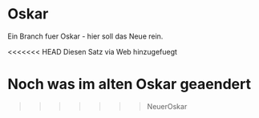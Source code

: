 Oskar
=====

Ein Branch fuer Oskar - hier soll das Neue rein.


<<<<<<< HEAD
Diesen Satz via Web hinzugefuegt

Noch was im alten Oskar geaendert
=======
>>>>>>> NeuerOskar
